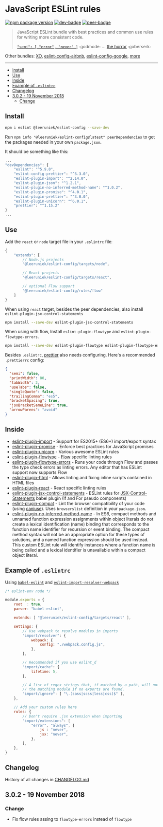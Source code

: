 <!-- markdownlint-disable line-length -->

# JavaScript ESLint rules

[![npm package version](https://badge.fury.io/js/%40leeruniek%2Feslint-config.svg)](https://badge.fury.io/js/%40leeruniek%2Feslint-config)
[![dev-badge](https://david-dm.org/leeruniek/eslint-config/dev-status.svg)](https://david-dm.org/leeruniek/eslint-config?type=dev)
[![peer-badge](https://david-dm.org/leeruniek/eslint-config/peer-status.svg)](https://david-dm.org/leeruniek/eslint-config?type=peer)

> JavaScript ESLint bundle with best practices and common use rules for writing more consistent code.
>
> [`"semi": [ "error", "never" ]`](http://eslint.org/docs/rules/semi) :godmode: ... [the horror](http://blog.izs.me/post/2353458699/an-open-letter-to-javascript-leaders-regarding) :goberserk:

Other bundles: [XO](https://www.npmjs.com/package/xo), [eslint-config-airbnb](https://www.npmjs.com/package/eslint-config-airbnb), [eslint-config-google](https://github.com/google/eslint-config-google), [more](https://www.npmjs.com/search?q=+eslint-config-)

---

<!-- MarkdownTOC levels="1,2,3" autolink="true" indent="    " -->

- [Install](#install)
- [Use](#use)
- [Inside](#inside)
- [Example of `.eslintrc`](#example-of-eslintrc)
- [Changelog](#changelog)
- [3.0.2 - 19 November 2018](#302---19-november-2018)
    - [Change](#change)

<!-- /MarkdownTOC -->

## Install

```bash
npm i eslint @leeruniek/eslint-config --save-dev
```

Run `npm info "@leeruniek/eslint-config@latest" peerDependencies` to get the packages needed in your own `package.json`.

It should be something like this:

```javascript
...
"devDependencies": {
    "eslint": "^5.9.0",
    "eslint-config-prettier": "^3.3.0",
    "eslint-plugin-import": "^2.14.0",
    "eslint-plugin-json": "^1.2.1",
    "eslint-plugin-no-inferred-method-name": "^1.0.2",
    "eslint-plugin-promise": "^4.0.1",
    "eslint-plugin-prettier": "^3.0.0",
    "eslint-plugin-unicorn": "^6.0.1",
    "prettier": "^1.15.2"
}
...
```

## Use

Add the `react` or `node` target file in your `.eslintrc` file:

```javascript
{
    "extends": [
        // Node.js projects
        "@leeruniek/eslint-config/targets/node",

        // React projects
        "@leeruniek/eslint-config/targets/react",

        // optional Flow support
        "@leeruniek/eslint-config/rules/flow"
    ]
}
```

When using `react` target, besides the peer dependencies, also install `eslint-plugin-jsx-control-statements`

```bash
npm install --save-dev eslint-plugin-jsx-control-statements
```

When using with flow, Install `eslint-plugin-flowtype` and `eslint-plugin-flowtype-errors`.

```bash
npm install --save-dev eslint-plugin-flowtype eslint-plugin-flowtype-errors
```

Besides `.eslintrc`, [prettier](https://prettier.io) also needs configuring. Here's a recommended `.prettierrc` config:

```json
{
  "semi": false,
  "printWidth": 80,
  "tabWidth": 2,
  "useTabs": false,
  "singleQuote": false,
  "trailingComma": "es5",
  "bracketSpacing": true,
  "jsxBracketSameLine": true,
  "arrowParens": "avoid"
}
```

## Inside

- [eslint-plugin-import](https://www.npmjs.org/package/eslint-plugin-import) - Support for ES2015+ (ES6+) import/export syntax
- [eslint-plugin-promise](https://www.npmjs.org/package/eslint-plugin-promise) - Enforce best practices for JavaScript promises
- [eslint-plugin-unicorn](https://www.npmjs.org/package/eslint-plugin-unicorn) - Various awesome ESLint rules
- [eslint-plugin-flowtype](https://www.npmjs.org/package/eslint-plugin-flowtype) - [Flow](https://flow.org) specific linting rules
- [eslint-plugin-flowtype-errors](https://www.npmjs.org/package/eslint-plugin-flowtype-errors) - Runs your code through Flow and passes the type check errors as linting errors. Any editor that has ESLint support now supports Flow
- [eslint-plugin-html](https://www.npmjs.org/package/eslint-plugin-html) - Allows linting and fixing inline scripts contained in HTML files
- [eslint-plugin-react](https://www.npmjs.org/package/eslint-plugin-react) - React specific linting rules
- [eslint-plugin-jsx-control-statements](https://github.com/vkbansal/eslint-plugin-jsx-control-statements) - ESLint rules for [JSX-Control-Statements](https://github.com/AlexGilleran/jsx-control-statements) babel plugin (If and For pseudo components)
- [eslint-plugin-compat](https://www.npmjs.org/package/eslint-plugin-compat) - Lint the browser compatibility of your code (using [caniuse](http://caniuse.com/)). Uses `browserslist` definition in your `package.json`.
- [eslint-plugin-no-inferred-method-name](https://www.npmjs.org/package/eslint-plugin-no-inferred-method-name) - In ES6, compact methods and unnamed function expression assignments within object literals do not create a lexical identification (name) binding that corresponds to the function name identifier for recursion or event binding. The compact method syntax will not be an appropriate option for these types of solutions, and a named function expression should be used instead. This custom ESLint rule will identify instances where a function name is being called and a lexical identifier is unavailable within a compact object literal.

## Example of `.eslintrc`

Using [`babel-eslint`](https://github.com/babel/babel-eslint) and [`eslint-import-resolver-webpack`](https://www.npmjs.com/package/eslint-import-resolver-webpack)

```javascript
/* eslint-env node */

module.exports = {
    root  : true,
    parser: "babel-eslint",

    extends: [ "@leeruniek/eslint-config/targets/react" ],

    settings: {
        // Use webpack to resolve modules in imports
        "import/resolver": {
            webpack: {
                config: "./webpack.config.js",
            },
        },

        // Recommended if you use eslint_d
        "import/cache": {
            lifetime: 5,
        },

        // A list of regex strings that, if matched by a path, will not report
        // the matching module if no exports are found.
        "import/ignore": [ "\.(sass|scss|less|css)$" ],
    },

    // Add your custom rules here
    rules: {
        // Don"t require .jsx extension when importing
        "import/extensions": [
            "error", "always", {
                js : "never",
                jsx: "never",
            },
        ],
    },
}
```

## Changelog

History of all changes in [CHANGELOG.md](/CHANGELOG.md)

## 3.0.2 - 19 November 2018

### Change

- Fix flow rules assing to `flowtype-errors` instead of `flowtype`
